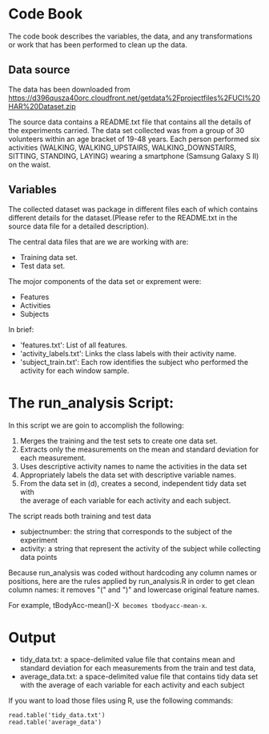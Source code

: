 # Code Book
The code book describes the variables, the data, and any transformations or work that has been
performed to clean up the data.

## Data source

The data has been downloaded from https://d396qusza40orc.cloudfront.net/getdata%2Fprojectfiles%2FUCI%20HAR%20Dataset.zip

The source data contains a README.txt file that contains all the details of the experiments carried. The data set collected was from a group of 30 volunteers within an age bracket of 19-48 years. Each person performed six activities (WALKING, WALKING_UPSTAIRS, WALKING_DOWNSTAIRS, SITTING, STANDING, LAYING) wearing a smartphone (Samsung Galaxy S II) on the waist.

## Variables

The collected dataset was package in different files each of which contains different details for the dataset.(Please refer to the README.txt in the source data file for a detailed description).

The central data files that are we are working with are:
* Training data set.
* Test data set.

The mojor components of the data set or exprement were:
* Features
* Activities
* Subjects

In brief:
* 'features.txt': List of all features.
* 'activity_labels.txt': Links the class labels with their activity name. 
* 'subject_train.txt': Each row identifies the subject who performed the activity for each window sample.

# The run_analysis Script:

In this script we are goin to accomplish the following:
1. Merges the training and the test sets to create one data set.                           
2. Extracts only the measurements on the mean and standard deviation for each measurement. 
3. Uses descriptive activity names to name the activities in the data set                  
4. Appropriately labels the data set with descriptive variable names.                      
5. From the data set in (d), creates a second, independent tidy data set with              
   the average of each variable for each activity and each subject.         

The script reads both training and test data
* subjectnumber: the string that corresponds to the subject of the experiment
* activity: a string that represent the activity of the subject while collecting data points

Because run_analysis was coded without hardcoding any column names or positions, here are the rules applied by run_analysis.R in order to get clean column names: it removes "(" and ")" and lowercase original feature names.

For example, tBodyAcc-mean()-X` becomes tbodyacc-mean-x`.

# Output

* tidy_data.txt: a space-delimited value file that contains mean and standard deviation for each measurements from the train and test data,
* average_data.txt: a space-delimited value file that contains tidy data set with the average of each variable for each activity and each subject

If you want to load those files using R, use the following commands:

```
read.table('tidy_data.txt')
read.table('average_data')
```
